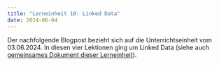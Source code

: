 ```yaml
---
title: "Lerneinheit 10: Linked Data"
date: 2024-06-04
---
```


Der nachfolgende Blogpost bezieht sich auf die Unterrichtseinheit vom 03.06.2024. In diesen vier Lektionen ging um Linked Data (siehe auch [gemeinsames Dokument dieser Lerneinheit](https://pad.gwdg.de/KY1DbBllTM2UC4C3CTNy5w)).
